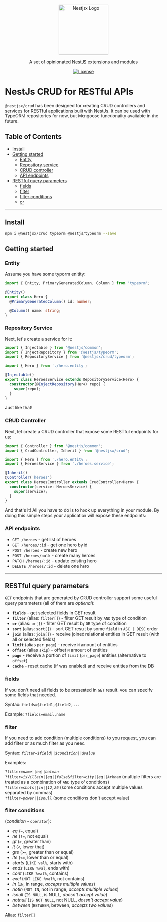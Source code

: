 <!-- [![Build Status](https://travis-ci.org/zMotivat0r/nest-crud.svg?branch=master)](https://travis-ci.org/zMotivat0r/nest-crud)
[![Coverage Status](https://img.shields.io/coveralls/github/zMotivat0r/nest-crud.svg)](https://coveralls.io/github/zMotivat0r/nest-crud?branch=master&&service=github) -->

<p align="center">
  <a href="https://github.com/nestjsx" target="blank"><img src="https://github.com/nestjsx/nestjsx/raw/master/img/logo.png" width="160" alt="Nestjsx Logo" /></a>
</p>
<p align="center">
  A set of opinionated <a href="https://github.com/nestjs/nest" target="blank">NestJS</a> extensions and modules
</p>
<p align="center">
  <a href="https://github.com/nestjsx/crud/blob/master/LICENSE"><img src="https://img.shields.io/github/license/nestjsx/crud.svg" alt="License" /></a>
</p>

# NestJs CRUD for RESTful APIs

`@nestjsx/crud` has been designed for creating CRUD controllers and services for RESTful applications built with NestJs. It can be used with TypeORM repositories for now, but Mongoose functionality available in the future.

## Table of Contents

- [Install](#install)
- [Getting started](#getting-started)
  - [Entity](#entity)
  - [Repository service](#repository-service)
  - [CRUD controller](#crud-controller)
  - [API endpoints](#api-endpoints)
- [RESTful query parameters](#restful-query-parameters)
  - [fields](#fields)
  - [filter](#filter)
  - [filter conditions](#filter-conditions)
  - [or](#or)

---

## Install

```bash
npm i @nestjsx/crud typeorm @nestjs/typeorm --save
```

## Getting started

### Entity

Assume you have some typorm enitity:

```typescript
import { Entity, PrimaryGeneratedColumn, Column } from 'typeorm';

@Entity()
export class Hero {
  @PrimaryGeneratedColumn() id: number;

  @Column() name: string;
}
```

### Repository Service

Next, let's create a service for it:

```typescript
import { Injectable } from '@nestjs/common';
import { InjectRepository } from '@nestjs/typeorm';
import { RepositoryService } from '@nestjsx/crud/typeorm';

import { Hero } from './hero.entity';

@Injectable()
export class HeroesService extends RepositoryService<Hero> {
  constructor(@InjectRepository(Hero) repo) {
    super(repo);
  }
}
```

Just like that!

### CRUD Controller

Next, let create a CRUD controller that expose some RESTful endpoints for us:

```typescript
import { Controller } from '@nestjs/common';
import { CrudController, Inherit } from '@nestjsx/crud';

import { Hero } from './hero.entity';
import { HeroesService } from './heroes.service';

@Inherit()
@Controller('heroes')
export class HeroesController extends CrudController<Hero> {
  constructor(service: HeroesService) {
    super(service);
  }
}
```

And that's it!
All you have to do is to hook up everything in your module. By doing this simple steps your application will expose these endpoints:

### API endpoints

- `GET /heroes` - get list of heroes
- `GET /heroes/:id` - get one hero by id
- `POST /heroes` - create new hero
- `POST /heroes/bulk` - create many heroes
- `PATCH /heroes/:id` - update existing hero
- `DELETE /heroes/:id` - delete one hero

---

## RESTful query parameters

`GET` endpoints that are generated by CRUD controller support some useful query parameters (all of them are _optional_):

- **`fields`** - get selected fields in GET result
- **`filter`** (alias: `filter[]`) - filter GET result by `AND` type of condition
- **`or`** (alias: `or[]`) - filter GET result by `OR` type of condition
- **`sort`** (alias: `sort[]`) - sort GET result by some `field` in `ASC | DESC` order
- **`join`** (alias: `join[]`) - receive joined relational entities in GET result (with all or selected fields)
- **`limit`** (alias `per_page`) - receive `N` amount of entities
- **`offset`** (alias `skip`) - offset `N` amount of entities
- **`page`** - receive a portion of `limit` (`per_page`) entities (alternative to `offset`)
- **`cache`** - reset cache (if was enabled) and receive entities from the DB

### fields

If you don't need all fields to be presented in `GET` result, you can specify some fields that needed.

Syntax: `fields=$field1,$field2,...`

Example: `?fields=email,name`

### filter

If you need to add condition (multiple conditions) to you request, you can add filter or as much filter as you need.

Syntax: `filter=`_`$field`_`||`_`$condition`_`||`_`$value`_

Examples:

`?filter=`_`name`_`||`_`eq`_`||`_`batman`_  
`?filter=`_`isVillain`_`||`_`eq`_`||`_`false`_`&filter=`_`city`_`||`_`eq`_`||`_`Arkham`_ (multiple filters are treated as a combination of `AND` type of conditions)  
`?filter=`_`shots`_`||`_`in`_`||`_`12,26`_ (some conditions accept multiple values separated by commas)  
`?filter=`_`power`_`||`_`isnull`_ (some conditions don't accept value)

### filter conditions

(_condition_ - `operator`):

- _eq_ (`=`, equal)
- _ne_ (`!=`, not equal)
- _gt_ (`>`, greater than)
- _lt_ (`<`, lower that)
- _gte_ (`>=`, greater than or equal)
- _lte_ (`<=`, lower than or equal)
- _starts_ (`LIKE val%`, starts with)
- _ends_ (`LIKE %val`, ends with)
- _cont_ (`LIKE %val%`, contains)
- _excl_ (`NOT LIKE %val%`, not contains)
- _in_ (`IN`, in range, _accepts multiple values_)
- _notin_ (`NOT IN`, not in range, _accepts multiple values_)
- _isnull_ (`IS NULL`, is NULL, _doesn't accept value_)
- _notnull_ (`IS NOT NULL`, not NULL, _doesn't accept value_)
- _between_ (`BETWEEN`, between, _accepts two values_)

Alias: `filter[]`
